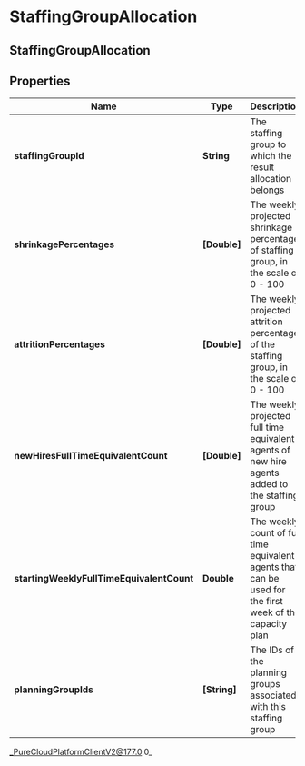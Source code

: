 # StaffingGroupAllocation

## StaffingGroupAllocation

## Properties

|Name | Type | Description | Notes|
|------------ | ------------- | ------------- | -------------|
| **staffingGroupId** | **String** | The staffing group to which the result allocation belongs | |
| **shrinkagePercentages** | **[Double]** | The weekly projected shrinkage percentage of staffing group, in the scale of 0 - 100 | |
| **attritionPercentages** | **[Double]** | The weekly projected attrition percentage of the staffing group, in the scale of 0 - 100 | |
| **newHiresFullTimeEquivalentCount** | **[Double]** | The weekly projected full time equivalent agents of new hire agents added to the staffing group | [optional] |
| **startingWeeklyFullTimeEquivalentCount** | **Double** | The weekly count of full time equivalent agents that can be used for the first week of the capacity plan | |
| **planningGroupIds** | **[String]** | The IDs of the planning groups associated with this staffing group | [optional] |



_PureCloudPlatformClientV2@177.0.0_
